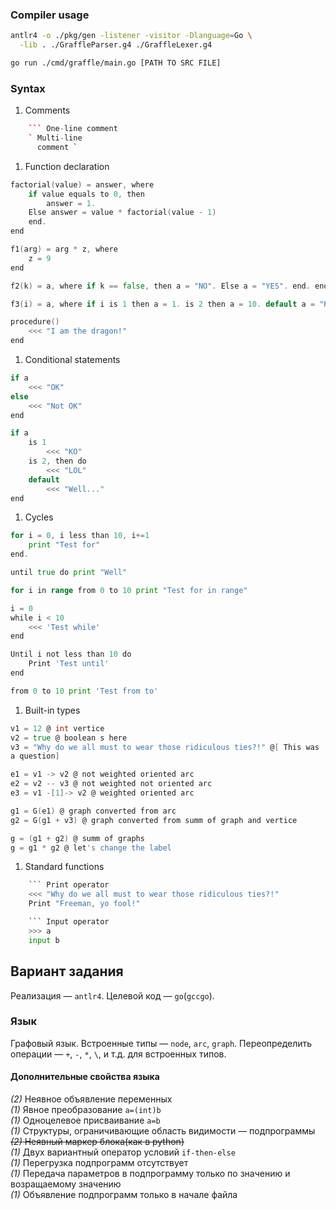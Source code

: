 ### Compiler usage
```bash
antlr4 -o ./pkg/gen -listener -visitor -Dlanguage=Go \
  -lib . ./GraffleParser.g4 ./GraffleLexer.g4

go run ./cmd/graffle/main.go [PATH TO SRC FILE]
```

### Syntax
1. Comments
```c++
    ``` One-line comment
    ` Multi-line
      comment `
```
1. Function declaration
```go
factorial(value) = answer, where
    if value equals to 0, then
        answer = 1.
    Else answer = value * factorial(value - 1)
    end.
end

f1(arg) = arg * z, where
    z = 9
end

f2(k) = a, where if k == false, then a = "NO". Else a = "YES". end. end

f3(i) = a, where if i is 1 then a = 1. is 2 then a = 10. default a = "RRRRARRRR!". end. end

procedure()
    <<< "I am the dragon!"
end
```
1. Conditional statements
```go
if a
    <<< "OK"
else
    <<< "Not OK"
end

if a
    is 1
        <<< "KO"
    is 2, then do
        <<< "LOL"
    default
        <<< "Well..."
end
```
1. Cycles
```go
for i = 0, i less than 10, i+=1
    print "Test for"
end.

until true do print "Well"

for i in range from 0 to 10 print "Test for in range"

i = 0
while i < 10
    <<< 'Test while'
end

Until i not less than 10 do
    Print 'Test until'
end

from 0 to 10 print 'Test from to'
```
1. Built-in types
```go
v1 = 12 @ int vertice
v2 = true @ boolean s here
v3 = "Why do we all must to wear those ridiculous ties?!" @[ This was
a question]

e1 = v1 -> v2 @ not weighted oriented arc
e2 = v2 -- v3 @ not weighted not oriented arc
e3 = v1 -[1]-> v2 @ weighted oriented arc

g1 = G(e1) @ graph converted from arc
g2 = G(g1 + v3) @ graph converted from summ of graph and vertice

g = (g1 + g2) @ summ of graphs
g = g1 * g2 @ let's change the label
```
1. Standard functions
```python
    ``` Print operator
    <<< "Why do we all must to wear those ridiculous ties?!"
    Print "Freeman, yo fool!"

    ``` Input operator
    >>> a
    input b
```

## Вариант задания
Реализация — `antlr4`. Целевой код — `go`(`gccgo`).

### Язык
Графовый язык.
Встроенные типы — `node`, `arc`, `graph`.
Переопределить операции — `+`, `-`, `*`, `\`, и т.д. для встроенных типов.

#### Дополнительные свойства языка

_(2)_ Неявное объявление переменных  
_(1)_ Явное преобразование `a=(int)b`  
_(1)_ Одноцелевое присваивание `a=b`  
_(1)_ Структуры, ограничивающие область видимости — подпрограммы  
~~_(2)_ Неявный маркер блока(как в python)~~  
_(1)_ Двух вариантный оператор условий `if-then-else`  
_(1)_ Перегрузка подпрограмм отсутствует  
_(1)_ Передача параметров в подпрограмму только по значению и возращаемому значению  
_(1)_ Объявление подпрограмм только в начале файла  
